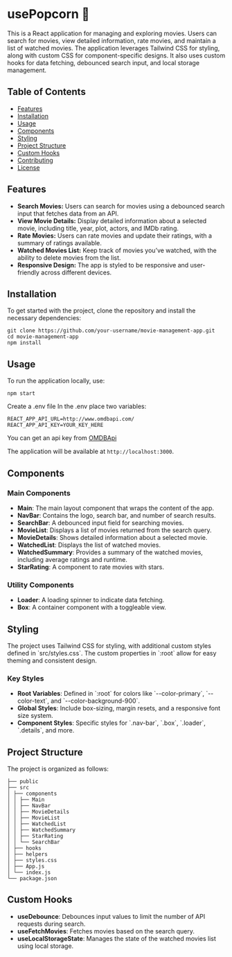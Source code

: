 # usePopcorn 🍿

This is a React application for managing and exploring movies. Users can search for movies, view detailed information, rate movies, and maintain a list of watched movies. The application leverages Tailwind CSS for styling, along with custom CSS for component-specific designs. It also uses custom hooks for data fetching, debounced search input, and local storage management.

## Table of Contents

- [Features](#features)
- [Installation](#installation)
- [Usage](#usage)
- [Components](#components)
- [Styling](#styling)
- [Project Structure](#project-structure)
- [Custom Hooks](#custom-hooks)
- [Contributing](#contributing)
- [License](#license)

## Features

- **Search Movies:** Users can search for movies using a debounced search input that fetches data from an API.
- **View Movie Details:** Display detailed information about a selected movie, including title, year, plot, actors, and IMDb rating.
- **Rate Movies:** Users can rate movies and update their ratings, with a summary of ratings available.
- **Watched Movies List:** Keep track of movies you’ve watched, with the ability to delete movies from the list.
- **Responsive Design:** The app is styled to be responsive and user-friendly across different devices.

## Installation

To get started with the project, clone the repository and install the necessary dependencies:

```
git clone https://github.com/your-username/movie-management-app.git
cd movie-management-app
npm install
```

## Usage

To run the application locally, use:

```
npm start
```

Create a .env file 
In the .env place two variables:

```
REACT_APP_API_URL=http://www.omdbapi.com/
REACT_APP_API_KEY=YOUR_KEY_HERE
```

You can get an api key from <a href="https://www.omdbapi.com/">OMDBApi</a>

The application will be available at `http://localhost:3000`.

## Components

### Main Components

- **Main**: The main layout component that wraps the content of the app.
- **NavBar**: Contains the logo, search bar, and number of search results.
- **SearchBar**: A debounced input field for searching movies.
- **MovieList**: Displays a list of movies returned from the search query.
- **MovieDetails**: Shows detailed information about a selected movie.
- **WatchedList**: Displays the list of watched movies.
- **WatchedSummary**: Provides a summary of the watched movies, including average ratings and runtime.
- **StarRating**: A component to rate movies with stars.

### Utility Components

- **Loader**: A loading spinner to indicate data fetching.
- **Box**: A container component with a toggleable view.

## Styling

The project uses Tailwind CSS for styling, with additional custom styles defined in \`src/styles.css\`. The custom properties in \`:root\` allow for easy theming and consistent design.

### Key Styles

- **Root Variables**: Defined in \`:root\` for colors like \`--color-primary\`, \`--color-text\`, and \`--color-background-900\`.
- **Global Styles**: Include box-sizing, margin resets, and a responsive font size system.
- **Component Styles**: Specific styles for \`.nav-bar\`, \`.box\`, \`.loader\`, \`.details\`, and more.

## Project Structure

The project is organized as follows:

```
├── public
├── src
│ ├── components
│ │ ├── Main
│ │ ├── NavBar
│ │ ├── MovieDetails
│ │ ├── MovieList
│ │ ├── WatchedList
│ │ ├── WatchedSummary
│ │ ├── StarRating
│ │ └── SearchBar
│ ├── hooks
│ ├── helpers
│ ├── styles.css
│ ├── App.js
│ └── index.js
└── package.json
```

## Custom Hooks

- **useDebounce**: Debounces input values to limit the number of API requests during search.
- **useFetchMovies**: Fetches movies based on the search query.
- **useLocalStorageState**: Manages the state of the watched movies list using local storage.
